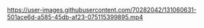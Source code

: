 

https://user-images.githubusercontent.com/70282042/131060631-501ace6d-a585-45db-af23-075115399895.mp4


